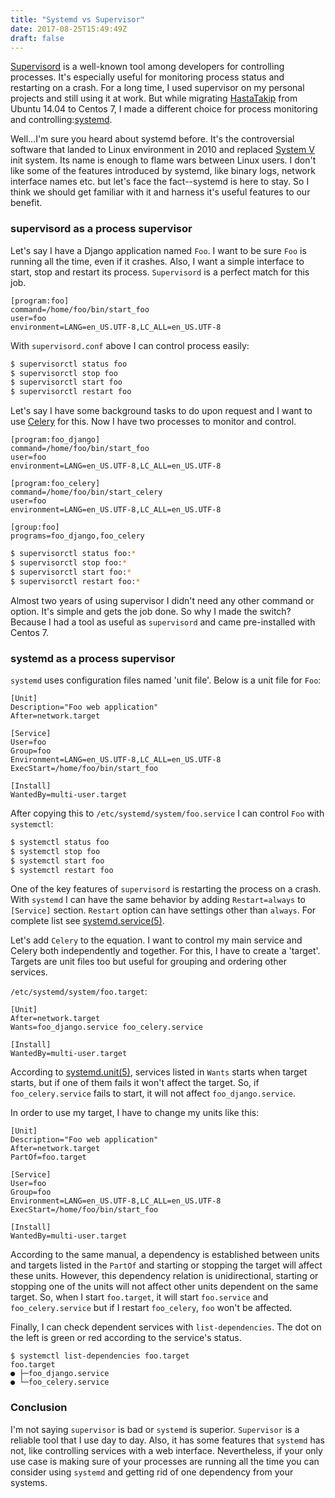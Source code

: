 ```yaml
---
title: "Systemd vs Supervisor"
date: 2017-08-25T15:49:49Z
draft: false
---
```


[Supervisord](http://supervisord.org/) is a well-known tool among developers
for controlling processes. It's especially useful for monitoring process status
and restarting on a crash. For a long time, I used supervisor on my personal
projects and still using it at work. But while migrating
[HastaTakip](https://github.com/egegunes/hastatakip) from Ubuntu 14.04 to
Centos 7, I made a different choice for process monitoring and
controlling:[systemd](https://www.freedesktop.org/wiki/Software/systemd/).

Well...I'm sure you heard about systemd before. It's the controversial software
that landed to Linux environment in 2010 and replaced [System
V](https://en.wikipedia.org/wiki/UNIX_System_V) init system. Its name is enough
to flame wars between Linux users. I don't like some of the features introduced
by systemd, like binary logs, network interface names etc. but let's face the
fact--systemd is here to stay. So I think we should get familiar with it and
harness it's useful features to our benefit.

### supervisord as a process supervisor

Let's say I have a Django application named `Foo`. I want to be sure `Foo` is
running all the time, even if it crashes. Also, I want a simple interface to
start, stop and restart its process. `Supervisord` is a perfect match for this
job.

```
[program:foo]
command=/home/foo/bin/start_foo
user=foo
environment=LANG=en_US.UTF-8,LC_ALL=en_US.UTF-8
```

With `supervisord.conf` above I can control process easily:

```sh
$ supervisorctl status foo
$ supervisorctl stop foo
$ supervisorctl start foo
$ supervisorctl restart foo
```

Let's say I have some background tasks to do upon request and I want to use
[Celery](http://www.celeryproject.org/) for this. Now I have two processes to
monitor and control.

```
[program:foo_django]
command=/home/foo/bin/start_foo
user=foo
environment=LANG=en_US.UTF-8,LC_ALL=en_US.UTF-8

[program:foo_celery]
command=/home/foo/bin/start_celery
user=foo
environment=LANG=en_US.UTF-8,LC_ALL=en_US.UTF-8

[group:foo]
programs=foo_django,foo_celery
```

```sh
$ supervisorctl status foo:*
$ supervisorctl stop foo:*
$ supervisorctl start foo:*
$ supervisorctl restart foo:*
```

Almost two years of using supervisor I didn't need any other command or option.
It's simple and gets the job done. So why I made the switch? Because I had a
tool as useful as `supervisord` and came pre-installed with Centos 7.

### systemd as a process supervisor

`systemd` uses configuration files named 'unit file'. Below is a unit file for
`Foo`:

```
[Unit]
Description="Foo web application"
After=network.target

[Service]
User=foo
Group=foo
Environment=LANG=en_US.UTF-8,LC_ALL=en_US.UTF-8
ExecStart=/home/foo/bin/start_foo

[Install]
WantedBy=multi-user.target
```

After copying this to `/etc/systemd/system/foo.service` I can control `Foo`
with `systemctl`:

```sh
$ systemctl status foo
$ systemctl stop foo
$ systemctl start foo
$ systemctl restart foo
```

One of the key features of `supervisord` is restarting the process on a crash.
With `systemd` I can have the same behavior by adding `Restart=always` to
`[Service]` section. `Restart` option can have settings other than `always`.
For complete list see
[systemd.service(5)](https://www.freedesktop.org/software/systemd/man/systemd.service.html).

Let's add `Celery` to the equation. I want to control my main service and
Celery both independently and together. For this, I have to create a 'target'.
Targets are unit files too but useful for grouping and ordering other services.

`/etc/systemd/system/foo.target`:

```
[Unit]
After=network.target
Wants=foo_django.service foo_celery.service

[Install]
WantedBy=multi-user.target
```

According to
[systemd.unit(5)](https://www.freedesktop.org/software/systemd/man/systemd.unit.html),
services listed in `Wants` starts when target starts, but if one of them fails
it won't affect the target. So, if `foo_celery.service` fails to start, it
will not affect `foo_django.service`.

In order to use my target, I have to change my units like this:

```
[Unit]
Description="Foo web application"
After=network.target
PartOf=foo.target

[Service]
User=foo
Group=foo
Environment=LANG=en_US.UTF-8,LC_ALL=en_US.UTF-8
ExecStart=/home/foo/bin/start_foo

[Install]
WantedBy=multi-user.target
```

According to the same manual, a dependency is established between units and
targets listed in the `PartOf` and starting or stopping the target will affect
these units. However, this dependency relation is unidirectional, starting or
stopping one of the units will not affect other units dependent on the same
target. So, when I start `foo.target`, it will start `foo.service` and
`foo_celery.service` but if I restart `foo_celery`, `foo` won't be affected.

Finally, I can check dependent services with `list-dependencies`. The dot on
the left is green or red according to the service's status.

```
$ systemctl list-dependencies foo.target
foo.target
● ├─foo_django.service
● └─foo_celery.service
```

### Conclusion

I'm not saying `supervisor` is bad or `systemd` is superior. `Supervisor` is a
reliable tool that I use day to day. Also, it has some features that `systemd`
has not, like controlling services with a web interface. Nevertheless, if your
only use case is making sure of your processes are running all the time you can
consider using `systemd` and getting rid of one dependency from your systems.
